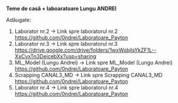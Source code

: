 ****Teme de casă + laboaratoare Lungu ANDREI****

Adăugate:
1. Laborator nr.2 -> Link spre laboratorul nr.2 https://github.com/0ndrei/Laboratoare_Payton
2. Laborator nr.3 -> Link spre laboratorul nr.3 https://drive.google.com/drive/folders/1wxWsbjlsYkZF1L--XxCvxTn3DeicebXx?usp=sharing
4. ML_Model (Lungu Andrei) -> Link spre ML_Model (Lungu Andrei) https://github.com/0ndrei/Laboratoare_Payton
5. Scrapping CANAL3_MD -> Link spre Scrapping CANAL3_MD https://github.com/0ndrei/Laboratoare_Payton
6. Laborator nr.4 -> Link spre laboratorul nr.4 https://github.com/0ndrei/Laboratoare_Payton

